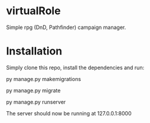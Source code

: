 # virtualRole

Simple rpg (DnD, Pathfinder) campaign manager.

# Installation

Simply clone this repo, install the dependencies and run:

py manage.py makemigrations

py manage.py migrate

py manage.py runserver

The server should now be running at 127.0.0.1:8000
